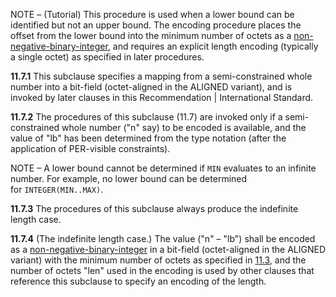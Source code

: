 
NOTE – (Tutorial) This procedure is used when a lower bound can be identified but not an upper bound. The encoding procedure places the offset from the lower bound into the minimum number of octets as a [non-negative-binary-integer](./11.3%2520Encoding%2520as%2520a%2520non-negative-binary-integer.md#), and requires an explicit length encoding (typically a single octet) as specified in later procedures.

**11.7.1** This subclause specifies a mapping from a semi-constrained whole number into a bit-field (octet-aligned in the ALIGNED variant), and is invoked by later clauses in this Recommendation | International Standard.

**11.7.2** The procedures of this subclause (11.7) are invoked only if a semi-constrained whole number ("n" say) to be encoded is available, and the value of "lb" has been determined from the type notation (after the application of PER-visible constraints).

NOTE – A lower bound cannot be determined if `MIN` evaluates to an infinite number. For example, no lower bound can be determined for `INTEGER(MIN..MAX)`.

**11.7.3** The procedures of this subclause always produce the indefinite length case.

**11.7.4** (The indefinite length case.) The value ("n" – "lb") shall be encoded as a [non-negative-binary-integer](./11.3%20Encoding%20as%20a%20non-negative-binary-integer.md) in a bit-field (octet-aligned in the ALIGNED variant) with the minimum number of octets as specified in [11.3](./11.3%20Encoding%20as%20a%20non-negative-binary-integer.md), and the number of octets "len" used in the encoding is used by other clauses that reference this subclause to specify an encoding of the length.
